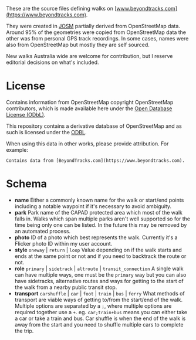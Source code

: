 These are the source files defining walks on [www.beyondtracks.com](https://www.beyondtracks.com).

They were created in [JOSM](https://josm.openstreetmap.de/) partially derived from OpenStreetMap data. Around 95% of the geometries were copied from OpenStreetMap data the other was from personal GPS track recordings. In some cases, names were also from OpenStreetMap but mostly they are self sourced.

New walks Australia wide are welcome for contribution, but I reserve editorial decisions on what's included. 

# License
Contains information from OpenStreetMap copyright OpenStreetMap contributors, which is made available here under the [Open Database License (ODbL)](http://opendatacommons.org/licenses/odbl/1.0/).

This repository contains a derivative database of OpenStreetMap and as such is licensed under the [ODBL](http://opendatacommons.org/licenses/odbl/1.0/).

When using this data in other works, please provide attribution. For example:

    Contains data from [BeyondTracks.com](https://www.beyondtracks.com).

# Schema
* **name** Either a commonly known name for the walk or start/end points including a notable waypoint if it's necessary to avoid ambiguity.
* **park** Park name of the CAPAD protected area which most of the walk falls in. Walks which span multiple parks aren't well supported so for the time being only one can be listed. In the future this may be removed by an automated process.
* **photo** ID of a photo which best represents the walk. Currently it's a Flicker photo ID within my user account.
* **style** `oneway` | `return` | `loop` Value depending on if the walk starts and ends at the same point or not and if you need to backtrack the route or not.
* **role** `primary` | `sidetrack` | `altroute` | `transit_connection` A single walk can have multiple ways, one must be the `primary` way but you can also have sidetracks, alternative routes and ways for getting to the start of the walk from a nearby public transit stop.
* **transport** `carshuffle` | `car` | `foot` | `train` | `bus` | `ferry` What methods of transport are viable ways of getting to/from the start/end of the walk. Multiple options are separated by a `;`, where multiple options are required together use a `+`. eg. `car;train+bus` means you can either take a car or take a train and bus. Car shuffle is when the end of the walk is away from the start and you need to shuffle multiple cars to complete the trip.
